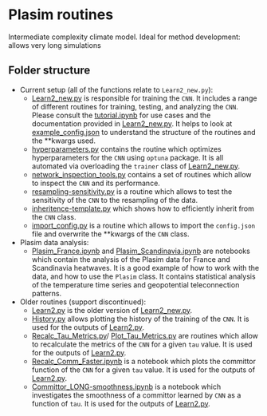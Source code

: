 # Plasim routines

Intermediate complexity climate model. Ideal for method development: allows very long simulations

## Folder structure
- Current setup (all of the functions relate to `Learn2_new.py`):
    - [Learn2_new.py](PLASIM/Learn2_new.py) is responsible for training the `CNN`. It includes a range of different routines for training, testing, and analyzing the `CNN`. Please consult the [tutorial.ipynb](PLASIM/tutorial.ipynb) for use cases and the documentation provided in [Learn2_new.py](PLASIM/Learn2_new.py). It helps to look at [example_config.json](PLASIM/example_config.json) to understand the structure of the routines and the **kwargs used.
    - [hyperparameters.py](PLASIM/hyperparameters.py) contains the routine which optimizes hyperparameters for the `CNN` using `optuna` package. It is all automated via overloading the `trainer` class of [Learn2_new.py](PLASIM/Learn2_new.py).
    - [network_inspection_tools.py](PLASIM/network_inspection_tools.py) contains a set of routines which allow to inspect the `CNN` and its performance. 
    - [resampling-sensitivity.py](PLASIM/resampling-sensitivity.py) is a routine which allows to test the sensitivity of the `CNN` to the resampling of the data. 
    - [inheritence-template.py](PLASIM/inheritence-template.py) which shows how to efficiently inherit from the `CNN` class. 
    - [import_config.py](PLASIM/import_config.py) is a routine which allows to import the `config.json` file and overwrite the **kwargs of the `CNN` class. 
- Plasim data analysis:
    - [Plasim_France.ipynb](PLASIM/Plasim_France.ipynb) and [Plasim_Scandinavia.ipynb](PLASIM/Plasim_Scandinavia.ipynb) are notebooks which contain the analysis of the Plasim data for France and Scandinavia heatwaves. It is a good example of how to work with the data, and how to use the `Plasim` class. It contains statistical analysis of the temperature time series and geopotential teleconnection patterns.
- Older routines (support discontinued):
    - [Learn2.py](PLASIM/Learn2.py) is the older version of [Learn2_new.py](PLASIM/Learn2_new.py). 
    - [History.py](PLASIM/History.py) allows plotting the history of the training of the `CNN`. It is used for the outputs of [Learn2.py](PLASIM/Learn2.py).
    - [Recalc_Tau_Metrics.py](PLASIM/Recalc_Tau_Metrics.py)/ [Plot_Tau_Metrics.py](PLASIM/Plot_Tau_Metrics.py) are routines which allow to recalculate the metrics of the `CNN` for a given `tau` value. It is used for the outputs of [Learn2.py](PLASIM/Learn2.py).
    - [Recalc_Comm_Faster.ipynb](PLASIM/Recalc_Comm_Faster.ipynb) is a notebook which plots the committor function of the `CNN` for a given `tau` value. It is used for the outputs of [Learn2.py](PLASIM/Learn2.py).
    - [Committor_LONG-smoothness.ipynb](PLASIM/Committor_LONG-smoothness.ipynb) is a notebook which investigates the smoothness of a committor learned by `CNN` as a function of `tau`. It is used for the outputs of [Learn2.py](PLASIM/Learn2.py).

